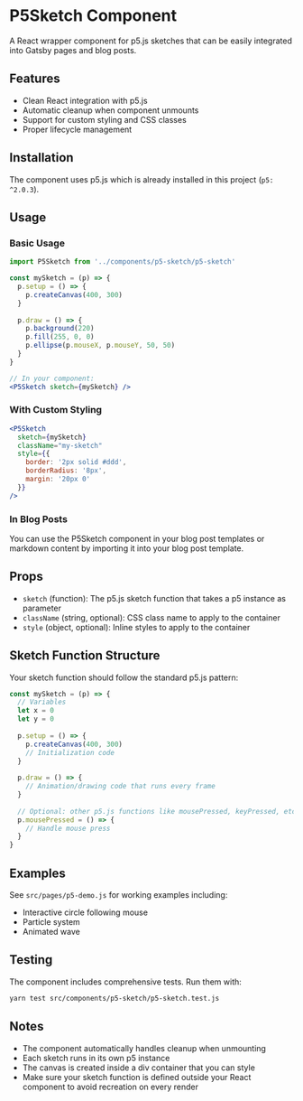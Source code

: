 # P5Sketch Component

A React wrapper component for p5.js sketches that can be easily integrated into Gatsby pages and blog posts.

## Features

- Clean React integration with p5.js
- Automatic cleanup when component unmounts
- Support for custom styling and CSS classes
- Proper lifecycle management

## Installation

The component uses p5.js which is already installed in this project (`p5: ^2.0.3`).

## Usage

### Basic Usage

```jsx
import P5Sketch from '../components/p5-sketch/p5-sketch'

const mySketch = (p) => {
  p.setup = () => {
    p.createCanvas(400, 300)
  }
  
  p.draw = () => {
    p.background(220)
    p.fill(255, 0, 0)
    p.ellipse(p.mouseX, p.mouseY, 50, 50)
  }
}

// In your component:
<P5Sketch sketch={mySketch} />
```

### With Custom Styling

```jsx
<P5Sketch 
  sketch={mySketch}
  className="my-sketch"
  style={{ 
    border: '2px solid #ddd',
    borderRadius: '8px',
    margin: '20px 0'
  }}
/>
```

### In Blog Posts

You can use the P5Sketch component in your blog post templates or markdown content by importing it into your blog post template.

## Props

- `sketch` (function): The p5.js sketch function that takes a p5 instance as parameter
- `className` (string, optional): CSS class name to apply to the container
- `style` (object, optional): Inline styles to apply to the container

## Sketch Function Structure

Your sketch function should follow the standard p5.js pattern:

```jsx
const mySketch = (p) => {
  // Variables
  let x = 0
  let y = 0
  
  p.setup = () => {
    p.createCanvas(400, 300)
    // Initialization code
  }
  
  p.draw = () => {
    // Animation/drawing code that runs every frame
  }
  
  // Optional: other p5.js functions like mousePressed, keyPressed, etc.
  p.mousePressed = () => {
    // Handle mouse press
  }
}
```

## Examples

See `src/pages/p5-demo.js` for working examples including:
- Interactive circle following mouse
- Particle system
- Animated wave

## Testing

The component includes comprehensive tests. Run them with:

```bash
yarn test src/components/p5-sketch/p5-sketch.test.js
```

## Notes

- The component automatically handles cleanup when unmounting
- Each sketch runs in its own p5 instance
- The canvas is created inside a div container that you can style
- Make sure your sketch function is defined outside your React component to avoid recreation on every render 